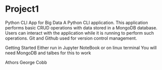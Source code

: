 # Project1
Python CLI App for Big Data
A Python CLI application. This application performs basic CRUD operations with data stored in a MongoDB database. Users can interact with the application while it is running to perform such operations. Git and Github used for version control management.

Getting Started
Either run in Jupyter NoteBook or on linux terminal
You will need MongoDB and talbes for this to work




Athors
George Cobb
